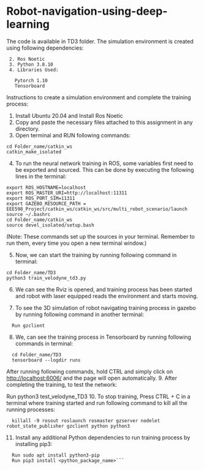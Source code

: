 # Robot-navigation-using-deep-learning

The code is available in TD3 folder.
The simulation environment is created using following dependencies:
 ``` 1. Ubuntu 20.04
  2. Ros Noetic
  3. Python 3.8.10
  4. Libraries Used:

    Pytorch 1.10
    Tensorboard
  ```
Instructions to create a simulation environment and complete the training process:
  1. Install Ubuntu 20.04 and Install Ros Noetic
  2. Copy and paste the necessary files attached to this assignment in any directory.
  3. Open terminal and RUN following commands:

    cd Folder_name/catkin_ws
    catkin_make_isolated
    
4. To run the neural network training in ROS, some variables first need to be exported and sourced. This can be done by executing the following lines in the terminal:
  ```
  export ROS_HOSTNAME=localhost
  export ROS_MASTER_URI=http://localhost:11311
  export ROS_PORT_SIM=11311
  export GAZEBO_RESOURCE_PATH = EEE598_Project/catkin_ws/catkin_ws/src/multi_robot_scenario/launch
  source ~/.bashrc
  cd Folder_name/catkin_ws
  source devel_isolated/setup.bash
```

(Note: These commands set up the sources in your terminal. Remember to run them, every time you open a new terminal window.)

5. Now, we can start the training by running following command in terminal: 
```
cd Folder_name/TD3
python3 train_velodyne_td3.py
  ```
6. We can see the Rviz is opened, and training process has been started and robot with laser equipped reads the environment and starts moving.

8. To see the 3D simulation of robot navigating training process in gazebo by running following command in another terminal:
```
  Run gzclient
  ```
8. We, can see the training process in Tensorboard by running following commands in terminal:
```
  cd Folder_name/TD3
  tensorboard --logdir runs
  ```
  After running following commands, hold CTRL and simply click on <http://localhost:6006/> and the page will open automatically.
9. After completing the training, to test the network:

  Run python3 test_velodyne_TD3
10. To stop training, Press CTRL + C in a terminal where training started and run following command to kill all the running processes:
```
  killall -9 rosout roslaunch rosmaster gzserver nodelet robot_state_publisher gzclient python python3
  ```
11. Install any additional Python dependencies to run training process by installing pip3:
```
  Run sudo apt install python3-pip
  Run pip3 install <python_package_name>```
  
